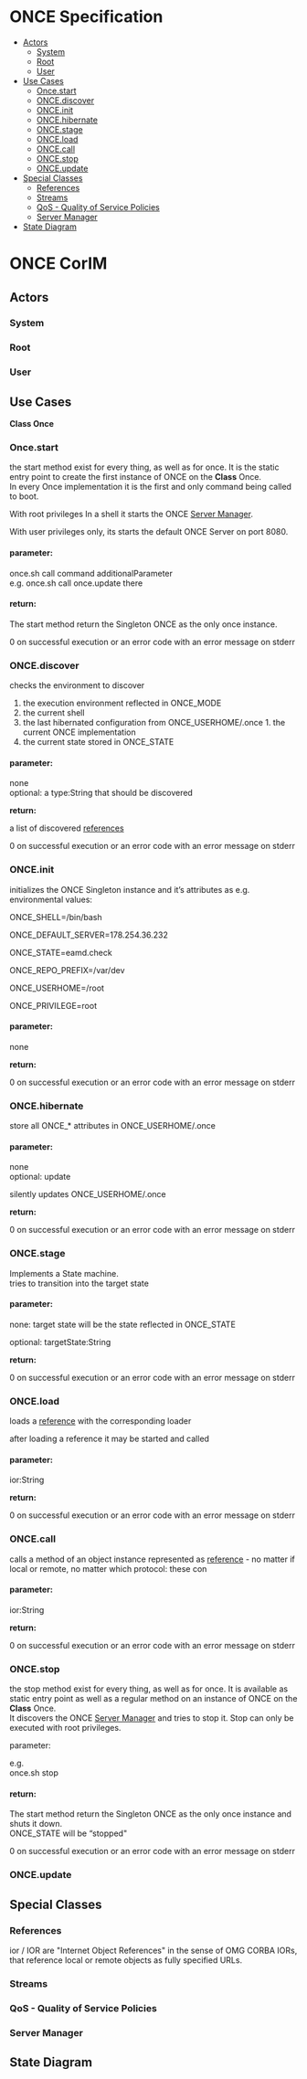# ONCE Specification

- [Actors](#actors)
  - [System](#system)
  - [Root](#root)
  - [User](#user)
- [Use Cases](#use-cases)
  - [Once.start](#oncestart)
  - [ONCE.discover](#oncediscover)
  - [ONCE.init](#onceinit)
  - [ONCE.hibernate](#oncehibernate)
  - [ONCE.stage](#oncestage)
  - [ONCE.load](#onceload)
  - [ONCE.call](#oncecall)
  - [ONCE.stop](#oncestop)
  - [ONCE.update](#onceupdate)
- [Special Classes](#special-classes)
  - [References](#references)
  - [Streams](#streams)
  - [QoS - Quality of Service Policies](#qos-quality-of-service-policies)
  - [Server Manager](#server-manager)
- [State Diagram](#state-diagram)

# ONCE CorIM

## Actors

### System

### Root

### User

## Use Cases

**Class Once**

### Once.start

the start method exist for every thing, as well as for once. It is the static entry point to create the first instance of ONCE on the **Class** Once.  
In every Once implementation it is the first and only command being called to boot.

With root privileges In a shell it starts the ONCE [Server Manager](./2cu.atlassian.net/wiki/spaces/CCU/pages/345669650/ONCE_Specification.md).

With user privileges only, its starts the default ONCE Server on port 8080.

#### parameter:

once.sh call command additionalParameter  
e.g. once.sh call once.update there

#### **return:**

The start method return the Singleton ONCE as the only once instance.  

0 on successful execution or an error code with an error message on stderr

### ONCE.discover

checks the environment to discover

1. the execution environment reflected in ONCE\_MODE
  1. the current shell
  2. the last hibernated configuration from ONCE\_USERHOME/.once
    1. the current ONCE implementation
2. the current state stored in ONCE\_STATE

#### **parameter:**

none  
optional: a type:String that should be discovered

**return:**

a list of discovered [references](./2cu.atlassian.net/wiki/spaces/CCU/pages/345669650/ONCE_Specification.md)

0 on successful execution or an error code with an error message on stderr

### ONCE.init

initializes the ONCE Singleton instance and it’s attributes as e.g. environmental values:

ONCE\_SHELL=/bin/bash

ONCE\_DEFAULT\_SERVER=178.254.36.232

ONCE\_STATE=eamd.check

ONCE\_REPO\_PREFIX=/var/dev

ONCE\_USERHOME=/root

ONCE\_PRIVILEGE=root

#### **parameter:**

none

**return:**

0 on successful execution or an error code with an error message on stderr

### ONCE.hibernate

store all ONCE\_\* attributes in ONCE\_USERHOME/.once

#### **parameter:**

none  
optional: update

silently updates ONCE\_USERHOME/.once

**return:**

0 on successful execution or an error code with an error message on stderr

### ONCE.stage

Implements a State machine.  
tries to transition into the target state

#### **parameter:**

none: target state will be the state reflected in ONCE\_STATE

optional: targetState:String

**return:**

0 on successful execution or an error code with an error message on stderr

### ONCE.load

loads a [reference](./2cu.atlassian.net/wiki/spaces/CCU/pages/345669650/ONCE_Specification.md) with the corresponding loader

after loading a reference it may be started and called

#### **parameter:**

ior:String

**return:**

0 on successful execution or an error code with an error message on stderr

### ONCE.call

calls a method of an object instance represented as [reference](./2cu.atlassian.net/wiki/spaces/CCU/pages/345669650/ONCE_Specification.md) - no matter if local or remote, no matter which protocol: these con

#### **parameter:**

ior:String

**return:**

0 on successful execution or an error code with an error message on stderr

### ONCE.stop

the stop method exist for every thing, as well as for once. It is available as static entry point as well as a regular method on an instance of ONCE on the **Class** Once.  
It discovers the ONCE [Server Manager](./2cu.atlassian.net/wiki/spaces/CCU/pages/345669650/ONCE_Specification.md) and tries to stop it. Stop can only be executed with root privileges.

parameter:

e.g.  
once.sh stop

#### **return:**

The start method return the Singleton ONCE as the only once instance and shuts it down.  
ONCE\_STATE will be “stopped"

0 on successful execution or an error code with an error message on stderr

### ONCE.update

## Special Classes

### References

ior / IOR are "Internet Object References" in the sense of OMG CORBA IORs, that reference local or remote objects as fully specified URLs.

### Streams

### QoS - Quality of Service Policies

### Server Manager

## State Diagram